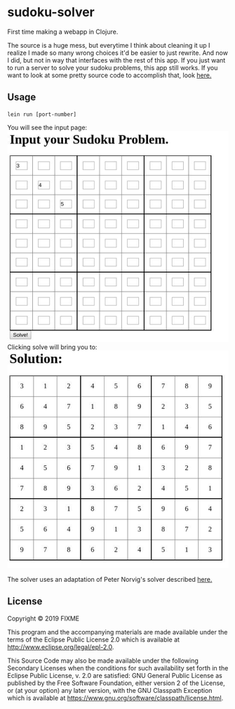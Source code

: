 # sudoku-solver

First time making a webapp in Clojure. 

The source is a huge mess, but everytime I think about cleaning it up I realize I made so many wrong choices it'd be easier to just rewrite. And now I did, but not in way that interfaces with the rest of this app. If you just want to run a server to solve your sudoku problems, this app still works. If you want to look at some pretty source code to accomplish that, look [here.](https://gist.github.com/kawpuh/b7a842af2ca24e8a0c382b88ed1bbb62)
## Usage

```
lein run [port-number]
```
You will see the input page:  
![Input page](./img/input_demo.jpg)  
Clicking solve will bring you to:  
![Output page](./img/output_demo.jpg)  

The solver uses an adaptation of Peter Norvig's solver described [here.](https://norvig.com/sudoku.html)
## License

Copyright © 2019 FIXME

This program and the accompanying materials are made available under the
terms of the Eclipse Public License 2.0 which is available at
http://www.eclipse.org/legal/epl-2.0.

This Source Code may also be made available under the following Secondary
Licenses when the conditions for such availability set forth in the Eclipse
Public License, v. 2.0 are satisfied: GNU General Public License as published by
the Free Software Foundation, either version 2 of the License, or (at your
option) any later version, with the GNU Classpath Exception which is available
at https://www.gnu.org/software/classpath/license.html.
